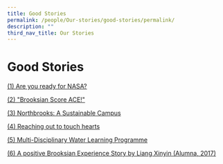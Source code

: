 ```yaml
---
title: Good Stories
permalink: /people/Our-stories/good-stories/permalink/
description: ""
third_nav_title: Our Stories
---
```

Good Stories
============

[(1) Are you ready for NASA?](/Are-you-ready-for-NASA/permalink/)

[(2) "Brooksian Score ACE!"](/Brooksians-Score-ACE/permalink/)

[(3) Northbrooks: A Sustainable Campus](/Northbrooks-A-Sustainable-Campus/permalink/)

[(4) Reaching out to touch hearts](/Reaching-Out-to-Touch-Hearts/permalink/)

[(5) Multi-Disciplinary Water Learning Programme](/Multi-disciplinary-Water-Learning-Programme/permalink/)

[(6) A positive Brooksian Experience Story by Liang Xinyin (Alumna, 2017)](/A-Positive-Brooksian-Experience-Story-by-Liang-Xinyin-Alumna-2017/permalink/)